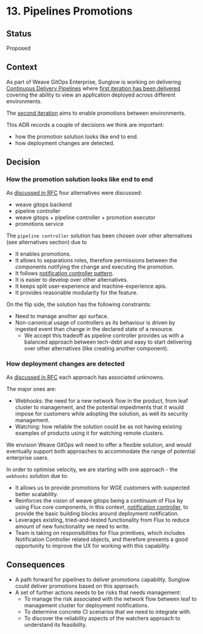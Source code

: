 # 13. Pipelines Promotions

## Status
Proposed

## Context
As part of Weave GitOps Enterprise, Sunglow is working on delivering [Continuous Delivery Pipelines](https://www.notion.so/weaveworks/CD-Pipeline-39a6df44798c4b9fbd140f9d0df1212a) where
[first iteration has been delivered](https://docs.gitops.weave.works/docs/next/enterprise/pipelines/intro/index.html)
covering the ability to view an application deployed across different environments.

The [second iteration](https://www.notion.so/weaveworks/Pipeline-promotion-061bb790e2e345cbab09370076ff3258) aims 
to enable promotions between environments. 

This ADR records a couple of decisions we think are important:

- how the promotion solution looks like end to end.
- how deployment changes are detected.

## Decision

### How the promotion solution looks like end to end 

As [discussed in RFC](../rfcs/0003-pipelines-promotion/README.md) four alternatives were discussed:

- weave gitops backend
- pipeline controller
- weave gitops + pipeline controller  + promotion executor
- promotions service

The `pipeline controller` solution has been chosen over other alternatives (see alternatives section) due to

- It enables promotions.
- It allows to separations roles, therefore permissions between the components notifying the change and executing the promotion.
- It follows [notification controller pattern](https://fluxcd.io/flux/guides/webhook-receivers/#expose-the-webhook-receiver).
- It is easier to develop over other alternatives.
- It keeps split user-experience and machine-experience apis.
- It provides reasonable modularity for the feature.

On the flip side, the solution has the following constraints:

- Need to manage another api surface.
- Non-canonical usage of controllers as its behaviour is driven by ingested event than change in the declared state of a resource.
  - We accept this tradeoff as pipeline controller provides us with a balanced approach between tech-debt and easy to start delivering
    over other alternatives (like creating another component).

### How deployment changes are detected

As [discussed in RFC](../rfcs/0003-pipelines-promotion/detect-deployment-changes.md) each approach has associated unknowns.

The major ones are:

- Webhooks: the need for a new network flow in the product, from leaf cluster to management, and the potential impediments that it would impose for customers while adopting the solution, as well its security management.
- Watching: how reliable the solution could be as not having existing examples of products using it for watching remote clusters.

We envision Weave GitOps will need to offer a flexible solution, and would eventually support both approaches
to accommodate the range of potential enterprise users.

In order to optimise velocity, we are starting with one approach - the `webhooks` solution due to:

- It allows us to provide promotions for WGE customers with suspected better scalability.
- Reinforces the vision of weave gitops being a continuum of Flux by using Flux core components, in this context, [notification
  controller](https://fluxcd.io/flux/components/notification/), to provide the basic building blocks around deployment notification.
- Leverages existing, tried-and-tested functionality from Flux to reduce amount of new functionality we need to write.
- Team is taking on responsibilities for Flux primitives, which includes Notification Controller related objects, and therefore presents a good opportunity to improve the UX for working with this capability.

## Consequences

- A path forward for pipelines to deliver promotions capability. Sunglow could deliver promotions based on this approach.
- A set of further actions needs to be risks that needs management:
  - To manage the risk associated with the network flow between leaf to management cluster for deployment notifications. 
  - To determine concrete CI scenarios that we need to integrate with.
  - To discover the reliability aspects of the watchers approach to understand its feasibility.



